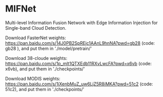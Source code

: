 # MIFNet
Multi-level Information Fusion Network with Edge Information Injection for Single-band Cloud Detection.

Download FasterNet weights: https://pan.baidu.com/s/14J0PB2SpREjc1AAnL9hnNA?pwd=gb28 (code: gb28 ), and put them in './model/pretrain/'

Download 38-cloude weights: https://pan.baidu.com/s/1p_mlt1QTXEdb11RXvLwcFA?pwd=x6vb (code: x6vb), and put them in './checkpoints/'

Download MODIS weights: https://pan.baidu.com/s/1iXenbMuZ_uw6LjZ5R8iMKA?pwd=51c2 (code: 51c2), and put them in './checkpoints/'


